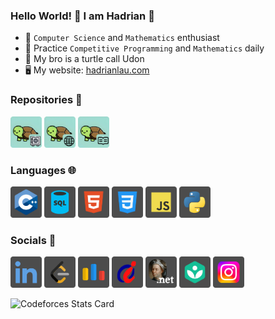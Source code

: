### Hello World! 👋 I am Hadrian 🐢
- 🧠 ```Computer Science``` and ```Mathematics``` enthusiast
- 🌱 Practice ```Competitive Programming``` and ```Mathematics``` daily
- 🐢 My bro is a turtle call Udon
- 🖥️ My website: [hadrianlau.com](https://hadrianlau.com)
### Repositories 📖
[<img width="50px" src="repositories/cp.png"/>](https://github.com/udontur/cp)
[<img width="50px" src="repositories/website.png"/>](https://github.com/udontur/udontur.github.io)
[<img width="50px" src="repositories/readme.png"/>](https://github.com/udontur/udontur)
### Languages 🌐
[<img width="50px" src="languages/cpp.png"/>]()
[<img width="50px" src="languages/sql.png"/>]()
[<img width="50px" src="languages/html.png"/>]()
[<img width="50px" src="languages/css.png"/>]()
[<img width="50px" src="languages/js.png"/>]()
[<img width="50px" src="languages/python.png"/>]()
### Socials 🤝
[<img width="50px" src="socials/linkedin.png"/>](https://www.linkedin.com/in/hadrianlaucs)
[<img width="50px" src="socials/leetcode.png"/>](https://leetcode.com/udontur)
[<img width="50px" src="socials/codeforces.png"/>](https://codeforces.com/profile/udontur)
[<img width="50px" src="socials/hkoj.png"/>](https://judge.hkoi.org/user/wy_hadrianlau)
[<img width="50px" src="socials/euler.png"/>](https://projecteuler.net/progress=udontur)
[<img width="50px" src="socials/khan.png"/>](https://www.khanacademy.org/profile/udontur)
[<img width="50px" src="socials/instagram.png"/>](https://www.instagram.com/udon.tur)

![Codeforces Stats Card](https://codeforces-stats-api.herokuapp.com/stats?username=udontur&theme=2)
